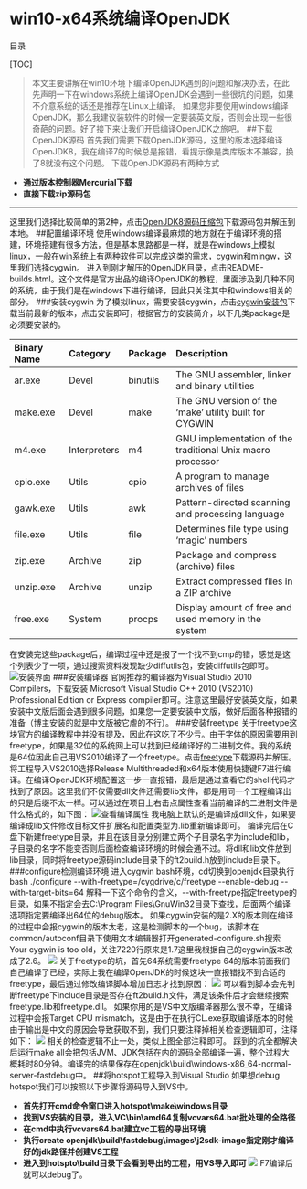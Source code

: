# win10-x64系统编译OpenJDK
目录

[TOC]

>本文主要讲解在win10环境下编译OpenJDK遇到的问题和解决办法，在此先声明一下在windows系统上编译OpenJDK会遇到一些很坑的问题，如果不介意系统的话还是推荐在Linux上编译。
如果您非要使用windows编译OpenJDK，那么我建议装软件的时候一定要装英文版，否则会出现一些很奇葩的问题。好了接下来让我们开启编译OpenJDK之旅吧。
##下载OpenJDK源码
首先我们需要下载OpenJDK源码，这里的版本选择编译OpenJDK8，我在编译7的时候总是报错，看提示像是类库版本不兼容，换了8就没有这个问题。
下载OpenJDK源码有两种方式

 - **通过版本控制器Mercurial下载**
 - **直接下载zip源码包**

-----
 这里我们选择比较简单的第2种，点击[OpenJDK8源码压缩包](http://www.java.net/download/openjdk/jdk8/promoted/b132/openjdk-8-src-b132-03_mar_2014.zip)下载源码包并解压到本地。
##配置编译环境
使用windows编译最麻烦的地方就在于编译环境的搭建，环境搭建有很多方法，但是基本思路都是一样，就是在windows上模拟linux，一般在win系统上有两种软件可以完成这类的需求，cygwin和mingw，这里我们选择cygwin。
进入到刚才解压的OpenJDK目录，点击README-builds.html。这个文件是官方出品的编译OpenJDK的教程，里面涉及到几种不同的系统，由于我们是在windows下进行编译，因此只关注其中和windows相关的部分。
###安装cygwin
为了模拟linux，需要安装cygwin，点击[cygwin安装包](https://cygwin.com/setup-x86.exe)下载当前最新的版本，点击安装即可，根据官方的安装简介，以下几类package是必须要安装的。
<table>
<thead>
<tr>
  <th align="left">Binary Name</th>
  <th align="left">Category</th>
  <th align="left">Package</th>
  <th align="left">Description</th>
</tr>
</thead>
<tbody><tr>
  <td align="left">ar.exe</td>
  <td align="left">Devel</td>
  <td align="left">binutils</td>
  <td align="left">The GNU assembler, linker and binary utilities</td>
</tr>
<tr>
  <td align="left">make.exe</td>
  <td align="left">Devel</td>
  <td align="left">make</td>
  <td align="left">The GNU version of the ‘make’ utility built for CYGWIN</td>
</tr>
<tr>
  <td align="left">m4.exe</td>
  <td align="left">Interpreters</td>
  <td align="left">m4</td>
  <td align="left">GNU implementation of the traditional Unix macro processor</td>
</tr>
<tr>
  <td align="left">cpio.exe</td>
  <td align="left">Utils</td>
  <td align="left">cpio</td>
  <td align="left">A program to manage archives of files</td>
</tr>
<tr>
  <td align="left">gawk.exe</td>
  <td align="left">Utils</td>
  <td align="left">awk</td>
  <td align="left">Pattern-directed scanning and processing language</td>
</tr>
<tr>
  <td align="left">file.exe</td>
  <td align="left">Utils</td>
  <td align="left">file</td>
  <td align="left">Determines file type using ‘magic’ numbers</td>
</tr>
<tr>
  <td align="left">zip.exe</td>
  <td align="left">Archive</td>
  <td align="left">zip</td>
  <td align="left">Package and compress (archive) files</td>
</tr>
<tr>
  <td align="left">unzip.exe</td>
  <td align="left">Archive</td>
  <td align="left">unzip</td>
  <td align="left">Extract compressed files in a ZIP archive</td>
</tr>
<tr>
  <td align="left">free.exe</td>
  <td align="left">System</td>
  <td align="left">procps</td>
  <td align="left">Display amount of free and used memory in the system</td>
</tr>
</tbody></table>

在安装完这些package后，编译过程中还是报了一个找不到cmp的错，感觉是这个列表少了一项，通过搜索资料发现缺少diffutils包，安装diffutils包即可。
![安装界面](http://oi04x12g2.bkt.clouddn.com/16-12-11/52984455-file_1481455209704_1419e.png)
###安装编译器
官网推荐的编译器为Visual Studio 2010 Compilers，下载安装 Microsoft Visual Studio C++ 2010 (VS2010) Professional Edition or Express compiler即可。注意这里最好安装英文版，如果安装中文版后面会遇到很多问题，如果您一定要安装中文版，做好后面各种报错的准备（博主安装的就是中文版被它虐的不行）。
###安装freetype
关于freetype这块官方的编译教程中并没有提及，因此在这吃了不少亏。由于字体的原因需要用到freetype，如果是32位的系统网上可以找到已经编译好的二进制文件。我的系统是64位因此自己用VS2010编译了一个freetype。点击[freetype](https://sourceforge.net/projects/freetype/files/freetype2/2.7/freetype-2.7.tar.gz/download)下载源码并解压。将工程导入VS2010选择Release Multithreaded和x64版本使用快捷键F7进行编译。在编译OpenJDK环境配置这一步一直报错，最后是通过查看它的shell代码才找到了原因。这里我们不仅需要dll文件还需要lib文件，都是用同一个工程编译出的只是后缀不太一样。可以通过在项目上右击点属性查看当前编译的二进制文件是什么格式的，如下图：
![查看编译属性](http://oi04x12g2.bkt.clouddn.com/16-12-11/477663-file_1481453871098_89cb.png)
我电脑上默认的是编译成dll文件，如果要编译成lib文件修改目标文件扩展名和配置类型为.lib重新编译即可。
编译完后在C盘下新建freetype目录，并且在该目录分别建立两个子目录名字为include和lib，子目录的名字不能变否则后面检查编译环境的时候会通不过。将dll和lib文件放到lib目录，同时将freetype源码include目录下的ft2build.h放到include目录下。
###configure检测编译环境
进入cygwin bash环境，cd切换到openjdk目录执行bash ./configure --with-freetype=/cygdrive/c/freetype --enable-debug --with-target-bits=64 
解释一下这个命令的含义，--with-freetype指定freetype的目录，如果不指定会去C:\Program Files\GnuWin32目录下查找，后面两个编译选项指定要编译出64位的debug版本。
如果cygwin安装的是2.X的版本则在编译的过程中会报cygwin的版本太老，这是检测脚本的一个bug，该脚本在common/autoconf目录下使用文本编辑器打开generated-configure.sh搜索Your cygwin is too old，关注7220行原来是1.7这里我根据自己的cygwin版本改成了2.6。
![](http://oi04x12g2.bkt.clouddn.com/16-12-11/81117077-file_1481455756074_f799.png)
关于freetype的坑，首先64系统需要freetype 64的版本前面我们自己编译了已经，实际上我在编译OpenJDK的时候这块一直报错找不到合适的freetype，最后通过修改编译脚本增加日志才找到原因：
![](http://oi04x12g2.bkt.clouddn.com/16-12-11/93231531-file_1481455956343_16419.png)
可以看到脚本会先判断freetype下include目录是否存在ft2build.h文件，满足该条件后才会继续搜索freetype.lib和freetype.dll。
如果你用的是VS中文版编译器那么很不幸，在编译过程中会报Target CPU mismatch，这是由于在执行CL.exe获取编译版本的时候由于输出是中文的原因会导致获取不到，我们只要注释掉相关检查逻辑即可，注释如下：
![](http://oi04x12g2.bkt.clouddn.com/16-12-11/11900713-file_1481456644677_ba50.png)
相关的检查逻辑不止一处，类似上图全部注释即可。
踩到的坑全都解决后运行make all会把包括JVM、JDK包括在内的源码全部编译一遍，整个过程大概耗时80分钟。编译完的结果保存在openjdk\build\windows-x86_64-normal-server-fastdebug中。
##将hotspot工程导入到Visual Studio
如果想debug hotspot我们可以按照以下步骤将源码导入到VS中。

 - **首先打开cmd命令窗口进入hotspot\make\windows目录**
 - **找到VS安装的目录，进入VC\bin\amd64复制vcvars64.bat批处理的全路径**
 - **在cmd中执行vcvars64.bat建立vc工程的导出环境**
 - **执行create openjdk\build\fastdebug\images\j2sdk-image指定刚才编译好的jdk路径并创建VS工程**
 -  **进入到hotspto\build目录下会看到导出的工程，用VS导入即可**
![](http://oi04x12g2.bkt.clouddn.com/16-12-11/11794882-file_1481465306125_18b0.png)
F7编译后就可以debug了。

